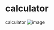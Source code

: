 # calculator
calculator
![image](https://user-images.githubusercontent.com/110614481/188325178-4e3831d9-6903-4fe1-b030-0f08b803903a.png)
